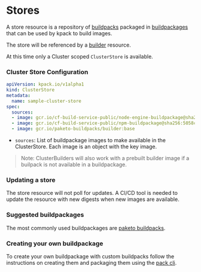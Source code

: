 # Stores

A store resource is a repository of [buildpacks](http://buildpacks.io/) packaged in [buildpackages](https://buildpacks.io/docs/buildpack-author-guide/package-a-buildpack/) that can be used by kpack to build images.

The store will be referenced by a [builder](builders.md) resource. 
 
At this time only a Cluster scoped `ClusterStore` is available. 

### <a id='cluster-store'></a>Cluster Store Configuration

```yaml
apiVersion: kpack.io/v1alpha1
kind: ClusterStore
metadata:
  name: sample-cluster-store
spec:
  sources:
  - image: gcr.io/cf-build-service-public/node-engine-buildpackage@sha256:95ff756f0ef0e026440a8523f4bab02fd8b45dc1a8a3a7ba063cefdba5cb9493
  - image: gcr.io/cf-build-service-public/npm-buildpackage@sha256:5058ceb9a562ec647ea5a41008b0d11e32a56e13e8c9ec20c4db63d220373e33
  - image: gcr.io/paketo-buildpacks/builder:base
```

* `sources`:  List of buildpackage images to make available in the ClusterStore. Each image is an object with the key image.   
 
> Note: ClusterBuilders will also work with a prebuilt builder image if a builpack is not available in a buildpackage.

### Updating a store

The store resource will not poll for updates. A CI/CD tool is needed to update the resource with new digests when new images are available.

### Suggested buildpackages

The most commonly used buildpackages are [paketo buildpacks](https://paketo.io/).

### Creating your own buildpackage

To create your own buildpackage with custom buildpacks follow the instructions on creating them and packaging them using the [pack cli](https://buildpacks.io/docs/buildpack-author-guide/).
  
